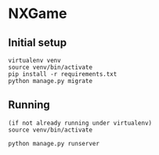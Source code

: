 # NXGame

## Initial setup

    virtualenv venv
    source venv/bin/activate
    pip install -r requirements.txt
    python manage.py migrate

## Running

    (if not already running under virtualenv)
    source venv/bin/activate

    python manage.py runserver
